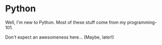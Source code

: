 Python
======

Well, I'm new to Python. Most of these stuff come from my programming-101.

Don't expect an awesomeness here... (Maybe, later!)

